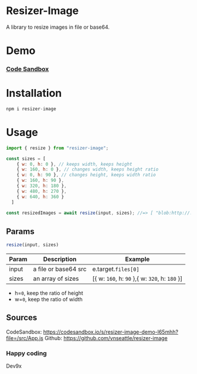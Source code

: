 # Resizer-Image
A library to resize images in file or base64.

# Demo 
### [Code Sandbox ](https://codesandbox.io/s/resizer-image-demo-l65mhh?file=/src/App.js)

# Installation
```js
npm i resizer-image
```

# Usage 
```js
import { resize } from "resizer-image";
```
```js
const sizes = [
    { w: 0, h: 0 }, // keeps width, keeps height
    { w: 160, h: 0 }, // changes width, keeps height ratio
    { w: 0, h: 90 }, // changes height, keeps width ratio
    { w: 160, h: 90 },
    { w: 320, h: 180 },
    { w: 480, h: 270 },
    { w: 640, h: 360 }
  ]
  
const resizedImages = await resize(input, sizes); //=> [ "blob:http://....","blob:http://...."] 
```
## Params  
```js
resize(input, sizes)
```
| Param | Description | Example
| ------   | ------ |  ------ | 
| input   | a file or base64 src | e.target.```files[0]``` | 
| sizes   | an array of sizes | [{ w: ```160```, h: ```90``` },{ w: ```320```, h: ```180``` }] | 

* h=```0```, keep the ratio of height 
* w=```0```, keep the ratio of width

## Sources
CodeSandbox: https://codesandbox.io/s/resizer-image-demo-l65mhh?file=/src/App.js 
Github: https://github.com/vnseattle/resizer-image

### Happy coding
Dev9x



